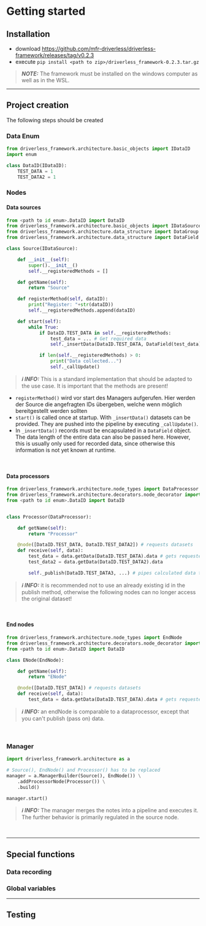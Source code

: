 # Getting started

## Installation

- download <https://github.com/mfr-driverless/driverless-framework/releases/tag/v0.2.3>
- execute `pip install <path to zip>/driverless_framework-0.2.3.tar.gz`

> **_NOTE:_**  The framework must be installed on the windows computer as well as in the WSL.

---

## Project creation

The following steps should be created

### Data Enum

```python
from driverless_framework.architecture.basic_objects import IDataID
import enum

class DataID(IDataID):
    TEST_DATA = 1 
    TEST_DATA2 = 1 
```

### Nodes

#### Data sources

```python
from <path to id enum>.DataID import DataID
from driverless_framework.architecture.basic_objects import IDataSource
from driverless_framework.architecture.data_structure import DataGroup
from driverless_framework.architecture.data_structure import DataField

class Source(IDataSource):

    def __init__(self):
        super().__init__()
        self.__registeredMethods = []

    def getName(self):
        return "Source"

    def registerMethod(self, dataID):
        print("Register: "+str(dataID))
        self.__registeredMethods.append(dataID)

    def start(self):
        while True:
            if DataID.TEST_DATA in self.__registeredMethods:
                test_data = ... # Get required data
                self._insertData(DataID.TEST_DATA, DataField(test_data))

            if len(self.__registeredMethods) > 0:
                print("Data collected...")
                self._callUpdate()
```

> **_ℹ INFO:_**  This is a standard implementation that should be adapted to the use case. It is important that the methods are present!

- `registerMethod()` wird vor start des Managers aufgerufen. Hier werden der Source die angefragten IDs übergeben, welche wenn möglich bereitgestellt werden sollten
- `start()` is called once at startup. With `_insertData()` datasets can be provided. They are pushed into the pipeline by executing `_callUpdate()`.
- In `_insertData()` records must be encapsulated in a `DataField` object. The data length of the entire data can also be passed here. However, this is usually only used for recorded data, since otherwise this information is not yet known at runtime.

&nbsp;

#### Data processors

```python
from driverless_framework.architecture.node_types import DataProcessor
from driverless_framework.architecture.decorators.node_decorator import node
from <path to id enum>.DataID import DataID


class Processor(DataProcessor):

    def getName(self):
        return "Processor"

    @node([DataID.TEST_DATA, DataID.TEST_DATA2]) # requests datasets
    def receive(self, data):
        test_data = data.getData(DataID.TEST_DATA).data # gets requested data
        test_data2 = data.getData(DataID.TEST_DATA2).data

        self._publish(DataID.TEST_DATA3, ...) # pipes calculated data to next nodes
```

> **_ℹ INFO:_**  it is recommended not to use an already existing id in the publish method, otherwise the following nodes can no longer access the original dataset!

&nbsp;

#### End nodes

```python
from driverless_framework.architecture.node_types import EndNode
from driverless_framework.architecture.decorators.node_decorator import node
from <path to id enum>.DataID import DataID

class ENode(EndNode):

    def getName(self):
        return "ENode"

    @node([DataID.TEST_DATA]) # requests datasets
    def receive(self, data):
        test_data = data.getData(DataID.TEST_DATA).data # gets requested data
```

> **_ℹ INFO:_**  an endNode is comparable to a dataprocessor, except that you can't publish (pass on) data.

&nbsp;

### Manager

```python
import driverless_framework.architecture as a

# Source(), EndNode() and Processor() has to be replaced
manager = a.ManagerBuilder(Source(), EndNode()) \
    .addProcessorNode(Processor()) \
    .build()

manager.start()
```

> **_ℹ INFO:_**  The manager merges the notes into a pipeline and executes it. The further behavior is primarily regulated in the source node.

&nbsp;

---

## Special functions

### Data recording

### Global variables

---

## Testing
